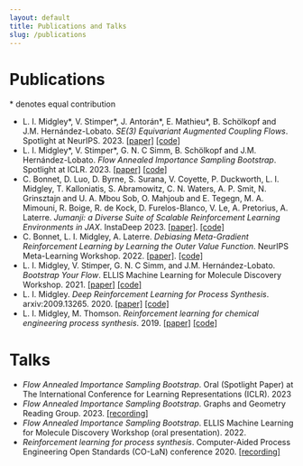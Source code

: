 ```yaml
---
layout: default
title: Publications and Talks
slug: /publications
---
```


# Publications
\* denotes equal contribution
 - L. I. Midgley\*, V. Stimper\*, J. Antorán\*, E. Mathieu\*, B. Schölkopf and J.M. Hernández-Lobato. *SE(3) Equivariant Augmented Coupling Flows*. Spotlight at NeurIPS. 2023. [[paper]](https://arxiv.org/abs/2308.10364) [[code]](https://github.com/lollcat/se3-augmented-coupling-flows)
 - L. I. Midgley\*, V. Stimper\*, G. N. C Simm, B. Schölkopf and J.M. Hernández-Lobato. *Flow Annealed Importance Sampling Bootstrap*. Spotlight at ICLR. 2023. [[paper]](https://arxiv.org/abs/2208.01893) [[code]](https://github.com/lollcat/fab-torch)
 - C. Bonnet, D. Luo, D. Byrne, S. Surana, V. Coyette, P. Duckworth, L. I. Midgley, T. Kalloniatis, S. Abramowitz, C. N. Waters, A. P. Smit, N. Grinsztajn and U. A. Mbou Sob,
        O. Mahjoub and E. Tegegn, M. A. Mimouni, R. Boige, R. de Kock, D. Furelos-Blanco, V. Le, A. Pretorius,
        A. Laterre. *Jumanji: a Diverse Suite of Scalable Reinforcement Learning Environments in JAX*. InstaDeep 2023. [[paper]](https://arxiv.org/abs/2306.09884). [[code]](https://github.com/instadeepai/jumanji)
 - C. Bonnet, L. I. Midgley, A. Laterre. *Debiasing Meta-Gradient Reinforcement Learning by Learning the Outer Value Function*. NeurIPS Meta-Learning Workshop. 2022. [[paper]](https://arxiv.org/abs/2211.10550). [[code]](https://github.com/instadeepai/outer-value-function-meta-rl)
 - L. I. Midgley, V. Stimper, G. N. C Simm, and J.M. Hernández-Lobato. *Bootstrap Your Flow*. ELLIS Machine Learning for Molecule Discovery Workshop. 2021. [[paper]](https://arxiv.org/abs/2111.11510) [[code]](https://github.com/lollcat/FAB-2021)
 - L. I. Midgley. *Deep Reinforcement Learning for Process Synthesis*. arxiv:2009.13265. 2020. [[paper]](https://arxiv.org/abs/2009.13265) [[code]](https://github.com/lollcat/DistillationTrain-Gym)
 - L. I. Midgley, M. Thomson. *Reinforcement learning for chemical engineering process synthesis*. 2019. [[paper]](https://zenodo.org/record/3556549#.ZBXGN9LP1kg) [[code]](https://github.com/lollcat/RL-Process-Design)

# Talks
 - *Flow Annealed Importance Sampling Bootstrap*. Oral (Spotlight Paper) at The International Conference for Learning Representations (ICLR). 2023
 - *Flow Annealed Importance Sampling Bootstrap*. Graphs and Geometry Reading Group. 2023. [[recording]](https://www.youtube.com/watch?v=xQQXvOWu9nE&t=5001s&ab_channel=ValenceDiscovery)
 - *Flow Annealed Importance Sampling Bootstrap*. ELLIS Machine Learning for Molecule Discovery Workshop (oral presentation). 2022.
 - *Reinforcement learning for process synthesis*. Computer-Aided Process Engineering Open Standards (CO-LaN) conference 2020. [[recording]](https://www.colan.org/videos/distillation-gym/)

